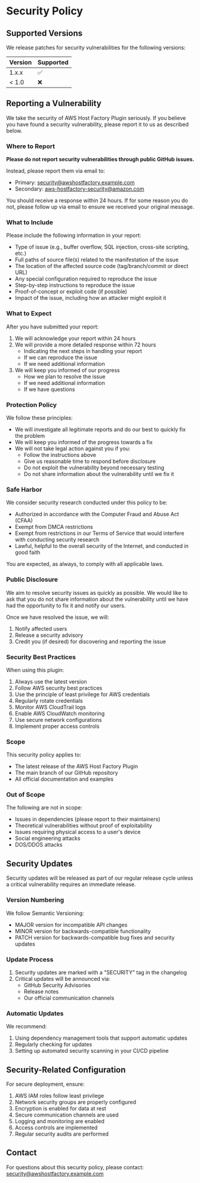 # Security Policy

## Supported Versions

We release patches for security vulnerabilities for the following versions:

| Version | Supported          |
| ------- | ------------------ |
| 1.x.x   | :white_check_mark: |
| < 1.0   | :x:                |

## Reporting a Vulnerability

We take the security of AWS Host Factory Plugin seriously. If you believe you have found a security vulnerability, please report it to us as described below.

### Where to Report

**Please do not report security vulnerabilities through public GitHub issues.**

Instead, please report them via email to:
- Primary: security@awshostfactory.example.com
- Secondary: aws-hostfactory-security@amazon.com

You should receive a response within 24 hours. If for some reason you do not, please follow up via email to ensure we received your original message.

### What to Include

Please include the following information in your report:

- Type of issue (e.g., buffer overflow, SQL injection, cross-site scripting, etc.)
- Full paths of source file(s) related to the manifestation of the issue
- The location of the affected source code (tag/branch/commit or direct URL)
- Any special configuration required to reproduce the issue
- Step-by-step instructions to reproduce the issue
- Proof-of-concept or exploit code (if possible)
- Impact of the issue, including how an attacker might exploit it

### What to Expect

After you have submitted your report:

1. We will acknowledge your report within 24 hours
2. We will provide a more detailed response within 72 hours
   - Indicating the next steps in handling your report
   - If we can reproduce the issue
   - If we need additional information
3. We will keep you informed of our progress
   - How we plan to resolve the issue
   - If we need additional information
   - If we have questions

### Protection Policy

We follow these principles:

- We will investigate all legitimate reports and do our best to quickly fix the problem
- We will keep you informed of the progress towards a fix
- We will not take legal action against you if you:
  - Follow the instructions above
  - Give us reasonable time to respond before disclosure
  - Do not exploit the vulnerability beyond necessary testing
  - Do not share information about the vulnerability until we fix it

### Safe Harbor

We consider security research conducted under this policy to be:
- Authorized in accordance with the Computer Fraud and Abuse Act (CFAA)
- Exempt from DMCA restrictions
- Exempt from restrictions in our Terms of Service that would interfere with conducting security research
- Lawful, helpful to the overall security of the Internet, and conducted in good faith

You are expected, as always, to comply with all applicable laws.

### Public Disclosure

We aim to resolve security issues as quickly as possible. We would like to ask that you do not share information about the vulnerability until we have had the opportunity to fix it and notify our users.

Once we have resolved the issue, we will:
1. Notify affected users
2. Release a security advisory
3. Credit you (if desired) for discovering and reporting the issue

### Security Best Practices

When using this plugin:

1. Always use the latest version
2. Follow AWS security best practices
3. Use the principle of least privilege for AWS credentials
4. Regularly rotate credentials
5. Monitor AWS CloudTrail logs
6. Enable AWS CloudWatch monitoring
7. Use secure network configurations
8. Implement proper access controls

### Scope

This security policy applies to:
- The latest release of the AWS Host Factory Plugin
- The main branch of our GitHub repository
- All official documentation and examples

### Out of Scope

The following are not in scope:
- Issues in dependencies (please report to their maintainers)
- Theoretical vulnerabilities without proof of exploitability
- Issues requiring physical access to a user's device
- Social engineering attacks
- DOS/DDOS attacks

## Security Updates

Security updates will be released as part of our regular release cycle unless a critical vulnerability requires an immediate release.

### Version Numbering

We follow Semantic Versioning:
- MAJOR version for incompatible API changes
- MINOR version for backwards-compatible functionality
- PATCH version for backwards-compatible bug fixes and security updates

### Update Process

1. Security updates are marked with a "SECURITY" tag in the changelog
2. Critical updates will be announced via:
   - GitHub Security Advisories
   - Release notes
   - Our official communication channels

### Automatic Updates

We recommend:
1. Using dependency management tools that support automatic updates
2. Regularly checking for updates
3. Setting up automated security scanning in your CI/CD pipeline

## Security-Related Configuration

For secure deployment, ensure:

1. AWS IAM roles follow least privilege
2. Network security groups are properly configured
3. Encryption is enabled for data at rest
4. Secure communication channels are used
5. Logging and monitoring are enabled
6. Access controls are implemented
7. Regular security audits are performed

## Contact

For questions about this security policy, please contact:
security@awshostfactory.example.com
